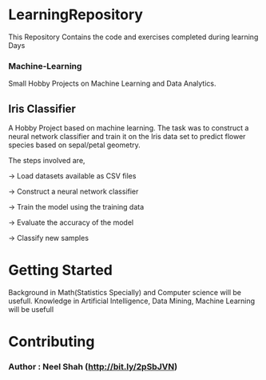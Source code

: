 # LearningRepository
This Repository Contains the code and exercises completed during learning Days
### Machine-Learning
Small Hobby Projects on Machine Learning and Data Analytics.

## Iris Classifier
A Hobby Project based on machine learning.
The task was to construct a neural network classifier and train it on the Iris data set to predict flower species based on sepal/petal geometry.


The steps involved are,

-> Load datasets available as CSV files

-> Construct a neural network classifier

-> Train the model using the training data

-> Evaluate the accuracy of the model

-> Classify new samples


# Getting Started
Background in Math(Statistics Specially) and Computer science will be usefull. Knowledge in Artificial Intelligence, Data Mining, Machine Learning will be usefull

# Contributing
### Author : Neel Shah (http://bit.ly/2pSbJVN)
